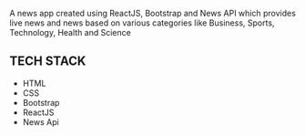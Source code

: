 A news app created using ReactJS, Bootstrap and News API which provides live news and news based on various categories like Business, Sports, Technology, Health and Science

## TECH STACK <br/>
- HTML
- CSS 
- Bootstrap 
- ReactJS 
- News Api